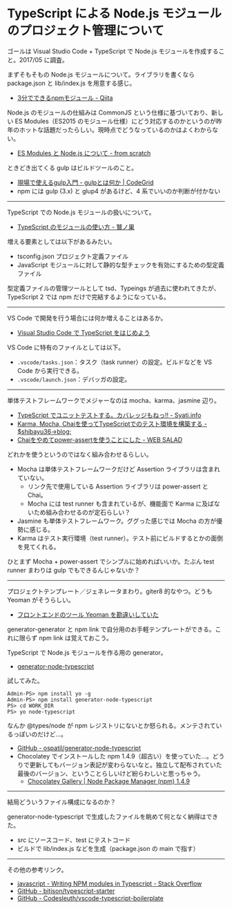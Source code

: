 # TypeScript による Node.js モジュールのプロジェクト管理について
ゴールは Visual Studio Code + TypeScript で Node.js モジュールを作成すること。2017/05 に調査。

まずそもそもの Node.js モジュールについて。ライブラリを書くなら package.json と lib/index.js を用意する感じ。
- [3分でできるnpmモジュール - Qiita](http://qiita.com/fnobi/items/f6b1574fb9f4518ed520)

Node.js のモジュールの仕組みは CommonJS という仕様に基づいており、新しい ES Modules（ES2015 のモジュール仕様）にどう対応するのかというのが昨年のホットな話題だったらしい。現時点でどうなっているのかはよくわからない。
- [ES Modules と Node.js について - from scratch](http://yosuke-furukawa.hatenablog.com/entry/2016/05/10/111102)

ときどき出てくる gulp はビルドツールのこと。
- [現場で使えるgulp入門 - gulpとは何か | CodeGrid](https://app.codegrid.net/entry/gulp-1)
- npm には gulp (3.x) と glup4 があるけど、4 系でいいのか判断が付かない 

---

TypeScript での Node.js モジュールの扱いについて。
- [TypeScript のモジュールの使い方 - 鷲ノ巣](http://tech.blog.aerie.jp/entry/2015/12/11/000000)

増える要素としては以下があるみたい。
- tsconfig.json プロジェクト定義ファイル
- JavaScript モジュールに対して静的な型チェックを有効にするための型定義ファイル

型定義ファイルの管理ツールとして tsd、Typeings が過去に使われてきたが、TypeScript 2 では npm だけで完結するようになっている。

---

VS Code で開発を行う場合には何か増えることはあるか。
- [Visual Studio Code で TypeScript をはじめよう](https://r2.ag/vscode-typescript/)

VS Code に特有のファイルとしては以下。
- `.vscode/tasks.json`：タスク（task runner）の設定。ビルドなどを VS Code から実行できる。
- `.vscode/launch.json`：デバッガの設定。

---

単体テストフレームワークでメジャーなのは mocha、karma、jasmine 辺り。
- [TypeScript でユニットテストする。カバレッジもねっ!! - Syati.info](http://blog.syati.info/post/typescript_coverage/)
- [Karma, Mocha, Chaiを使ってTypeScriptでのテスト環境を構築する - $shibayu36->blog;](http://blog.shibayu36.org/entry/2016/04/12/180000)
- [Chaiをやめてpower-assertを使うことにした - WEB SALAD](http://web-salad.hateblo.jp/entry/2016/01/26/083000)

どれかを使うというのではなく組み合わせるらしい。
- Mocha は単体テストフレームワークだけど Assertion ライブラリは含まれていない。
    - リンク先で使用している Assertion ライブラリは power-assert と Chai。
    - Mocha には test runner も含まれているが、機能面で Karma に及ばないため組み合わせるのが定石らしい？
- Jasmine も単体テストフレームワーク。ググった感じでは Mocha の方が優勢に感じる。
- Karma はテスト実行環境（test runner）。テスト前にビルドするとかの面倒を見てくれる。

ひとまず Mocha + power-assert でシンプルに始めればいいか。たぶん test runner まわりは gulp でもできるんじゃないか？

---

プロジェクトテンプレート／ジェネレータまわり。giter8 的なやつ。どうも Yeoman がそうらしい。
- [フロントエンドのツール Yeoman を勘違いしていた](https://www.slideshare.net/girigiribauer/20130629-yeoman)

generator-generator と npm link で自分用のお手軽テンプレートができる。これに限らず npm link は覚えておこう。

TypeScript で Node.js モジュールを作る用の generator。
- [generator-node-typescript](https://www.npmjs.com/package/generator-node-typescript)

試してみた。
```
Admin-PS> npm install yo -g
Admin-PS> npm install generator-node-typescript
PS> cd WORK_DIR
PS> yo node-typescript
```
なんか @types/node が npm レジストリにないとか怒られる。メンテされているっぽいのだけど…。
- [GitHub - ospatil/generator-node-typescript](https://github.com/ospatil/generator-node-typescript)
- Chocolatey でインストールした npm 1.4.9（超古い）を使っていた…。どうりで更新してもバージョン表記が変わらないなと。独立して配布されていた最後のバージョン、ということらしいけど紛らわしいと思っちゃう。
    - [Chocolatey Gallery | Node Package Manager (npm) 1.4.9](https://chocolatey.org/packages/npm/1.4.9)

---

結局どういうファイル構成になるのか？

generator-node-typescript で生成したファイルを眺めて何となく納得はできた。
- src にソースコード、test にテストコード
- ビルドで lib/index.js などを生成（package.json の main で指す）

---

その他の参考リンク。
- [javascript - Writing NPM modules in Typescript - Stack Overflow](http://stackoverflow.com/questions/30928253/writing-npm-modules-in-typescript)
- [GitHub - bitjson/typescript-starter](https://github.com/bitjson/typescript-starter)
- [GitHub - Codesleuth/vscode-typescript-boilerplate](https://github.com/Codesleuth/vscode-typescript-boilerplate)